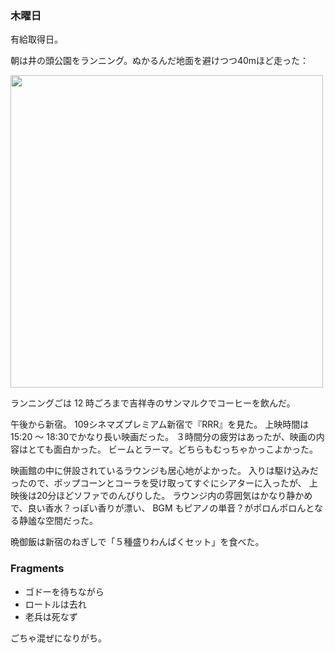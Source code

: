 ### 木曜日

有給取得日。

朝は井の頭公園をランニング。ぬかるんだ地面を避けつつ40mほど走った：

<img src="https://i.imgur.com/fWgLOyx.jpg" width="500">

ランニングごは 12 時ごろまで吉祥寺のサンマルクでコーヒーを飲んだ。

午後から新宿。
109シネマズプレミアム新宿で『RRR』を見た。
上映時間は 15:20 ～ 18:30でかなり長い映画だった。
３時間分の疲労はあったが、映画の内容はとても面白かった。
ビームとラーマ。どちらもむっちゃかっこよかった。

映画館の中に併設されているラウンジも居心地がよかった。
入りは駆け込みだったので、ポップコーンとコーラを受け取ってすぐにシアターに入ったが、
上映後は20分ほどソファでのんびりした。
ラウンジ内の雰囲気はかなり静かめで、良い香水？っぽい香りが漂い、
BGM もピアノの単音？がポロんポロんとなる静謐な空間だった。

晩御飯は新宿のねぎしで「５種盛りわんぱくセット」を食べた。

### Fragments

- ゴドーを待ちながら
- ロートルは去れ
- 老兵は死なず

ごちゃ混ぜになりがち。